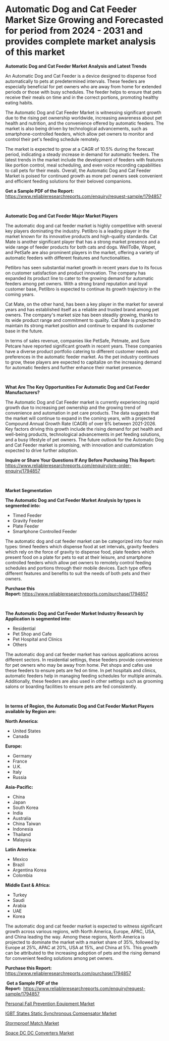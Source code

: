 <p><h1>Automatic Dog and Cat Feeder Market Size Growing and Forecasted for period from 2024 - 2031 and provides complete market analysis of this market</h1></p><p><strong>Automatic Dog and Cat Feeder Market Analysis and Latest Trends</strong></p>
<p><p>An Automatic Dog and Cat Feeder is a device designed to dispense food automatically to pets at predetermined intervals. These feeders are especially beneficial for pet owners who are away from home for extended periods or those with busy schedules. The feeder helps to ensure that pets receive their meals on time and in the correct portions, promoting healthy eating habits.</p><p>The Automatic Dog and Cat Feeder Market is witnessing significant growth due to the rising pet ownership worldwide, increasing awareness about pet health and nutrition, and the convenience offered by automatic feeders. The market is also being driven by technological advancements, such as smartphone-controlled feeders, which allow pet owners to monitor and control their pet's feeding schedule remotely.</p><p>The market is expected to grow at a CAGR of 10.5% during the forecast period, indicating a steady increase in demand for automatic feeders. The latest trends in the market include the development of feeders with features like portion control, meal scheduling, and even voice recording capabilities to call pets for their meals. Overall, the Automatic Dog and Cat Feeder Market is poised for continued growth as more pet owners seek convenient and efficient feeding solutions for their beloved companions.</p></p>
<p><strong>Get a Sample PDF of the Report:&nbsp;</strong> <a href="https://www.reliableresearchreports.com/enquiry/request-sample/1794857">https://www.reliableresearchreports.com/enquiry/request-sample/1794857</a></p>
<p>&nbsp;</p>
<p><strong>Automatic Dog and Cat Feeder Major Market Players</strong></p>
<p><p>The automatic dog and cat feeder market is highly competitive with several key players dominating the industry. Petlibro is a leading player in the market known for its innovative products and high-quality standards. Cat Mate is another significant player that has a strong market presence and a wide range of feeder products for both cats and dogs. WellToBe, Wopet, and PetSafe are also prominent players in the market, offering a variety of automatic feeders with different features and functionalities.</p><p>Petlibro has seen substantial market growth in recent years due to its focus on customer satisfaction and product innovation. The company has expanded its product line to cater to the growing demand for automatic feeders among pet owners. With a strong brand reputation and loyal customer base, Petlibro is expected to continue its growth trajectory in the coming years.</p><p>Cat Mate, on the other hand, has been a key player in the market for several years and has established itself as a reliable and trusted brand among pet owners. The company's market size has been steadily growing, thanks to its wide product range and commitment to quality. Cat Mate is projected to maintain its strong market position and continue to expand its customer base in the future.</p><p>In terms of sales revenue, companies like PetSafe, Petmate, and Sure Petcare have reported significant growth in recent years. These companies have a diverse product portfolio catering to different customer needs and preferences in the automatic feeder market. As the pet industry continues to grow, these players are expected to capitalize on the increasing demand for automatic feeders and further enhance their market presence.</p></p>
<p>&nbsp;</p>
<p><strong>What Are The Key Opportunities For Automatic Dog and Cat Feeder Manufacturers?</strong></p>
<p><p>The Automatic Dog and Cat Feeder market is currently experiencing rapid growth due to increasing pet ownership and the growing trend of convenience and automation in pet care products. The data suggests that the market will continue to expand in the coming years, with a projected Compound Annual Growth Rate (CAGR) of over 6% between 2021-2026. Key factors driving this growth include the rising demand for pet health and well-being products, technological advancements in pet feeding solutions, and a busy lifestyle of pet owners. The future outlook for the Automatic Dog and Cat Feeder market is promising, with innovation and customization expected to drive further adoption.</p></p>
<p><strong>Inquire or Share Your Questions If Any Before Purchasing This Report:</strong> <a href="https://www.reliableresearchreports.com/enquiry/pre-order-enquiry/1794857">https://www.reliableresearchreports.com/enquiry/pre-order-enquiry/1794857</a></p>
<p>&nbsp;</p>
<p><strong>Market Segmentation</strong></p>
<p><strong>The Automatic Dog and Cat Feeder Market Analysis by types is segmented into:</strong></p>
<p><ul><li>Timed Feeder</li><li>Gravity Feeder</li><li>Plate Feeder</li><li>Smartphone Controlled Feeder</li></ul></p>
<p><p>The automatic dog and cat feeder market can be categorized into four main types: timed feeders which dispense food at set intervals, gravity feeders which rely on the force of gravity to dispense food, plate feeders which present food on a plate for pets to eat at their leisure, and smartphone controlled feeders which allow pet owners to remotely control feeding schedules and portions through their mobile devices. Each type offers different features and benefits to suit the needs of both pets and their owners.</p></p>
<p><strong>Purchase this Report:&nbsp;</strong><a href="https://www.reliableresearchreports.com/purchase/1794857">https://www.reliableresearchreports.com/purchase/1794857</a></p>
<p>&nbsp;</p>
<p><strong>The Automatic Dog and Cat Feeder Market Industry Research by Application is segmented into:</strong></p>
<p><ul><li>Residential</li><li>Pet Shop and Cafe</li><li>Pet Hospital and Clinics</li><li>Others</li></ul></p>
<p><p>The automatic dog and cat feeder market has various applications across different sectors. In residential settings, these feeders provide convenience for pet owners who may be away from home. Pet shops and cafes use these feeders to ensure pets are fed on time. In pet hospitals and clinics, automatic feeders help in managing feeding schedules for multiple animals. Additionally, these feeders are also used in other settings such as grooming salons or boarding facilities to ensure pets are fed consistently.</p></p>
<p>&nbsp;</p>
<p><strong>In terms of Region, the Automatic Dog and Cat Feeder Market Players available by Region are:</strong></p>
<p>
    <p> <strong> North America: </strong>
        <ul>
            <li>United States</li>
            <li>Canada</li>
        </ul>
        </p> 
    <p> <strong> Europe: </strong>
        <ul>
            <li>Germany</li>
            <li>France</li>
            <li>U.K.</li>
            <li>Italy</li>
            <li>Russia</li>
        </ul>
        </p> 
    <p> <strong> Asia-Pacific: </strong>
        <ul>
            <li>China</li>
            <li>Japan</li>
            <li>South Korea</li>
            <li>India</li>
            <li>Australia</li>
            <li>China Taiwan</li>
            <li>Indonesia</li>
            <li>Thailand</li>
            <li>Malaysia</li>
        </ul>
        </p> 
    <p> <strong> Latin America: </strong>
        <ul>
            <li>Mexico</li>
            <li>Brazil</li>
            <li>Argentina Korea</li>
            <li>Colombia</li>
        </ul>
        </p> 
    <p> <strong> Middle East & Africa: </strong>
        <ul>
            <li>Turkey</li>
            <li>Saudi</li>
            <li>Arabia</li>
            <li>UAE</li>
            <li>Korea</li>
        </ul>
    </p>
    </p>
<p><p>The automatic dog and cat feeder market is expected to witness significant growth across various regions, with North America, Europe, APAC, USA, and China leading the way. Among these regions, North America is projected to dominate the market with a market share of 35%, followed by Europe at 25%, APAC at 20%, USA at 15%, and China at 5%. This growth can be attributed to the increasing adoption of pets and the rising demand for convenient feeding solutions among pet owners.</p></p>
<p><strong>Purchase this Report: </strong><a href="https://www.reliableresearchreports.com/purchase/1794857">https://www.reliableresearchreports.com/purchase/1794857</a></p>
<p>&nbsp;<strong>Get a Sample PDF of the Report:&nbsp;&nbsp;</strong><a href="https://www.reliableresearchreports.com/enquiry/request-sample/1794857">https://www.reliableresearchreports.com/enquiry/request-sample/1794857</a></p>
<p><strong></strong></p>
<p><p><a href="https://github.com/mbisetmhermsr/Market-Research-Report-List-1/blob/main/personal-fall-prevention-equipment-market.md">Personal Fall Prevention Equipment Market</a></p><p><a href="https://issuu.com/reportprime-2/docs/igbt-states-static-synchronous-compensator-market-">IGBT States Static Synchronous Compensator Market</a></p><p><a href="https://github.com/zjyglelu/Market-Research-Report-List-1/blob/main/stormproof-match-market.md">Stormproof Match Market</a></p><p><a href="https://issuu.com/reportprime-2/docs/space-dc-dc-converters-market-size-2030.pptx">Space DC DC Converters Market</a></p></p>